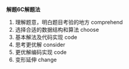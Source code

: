 **解题6C解题法**
1. 理解题意，明白题目考验的地方  comprehend
2. 选择合适的数据结构和算法  choose
3. 基本解法及代码实现  code
4. 思考更优解  consider
5. 更优解编码实现  code
6. 变形延伸  change